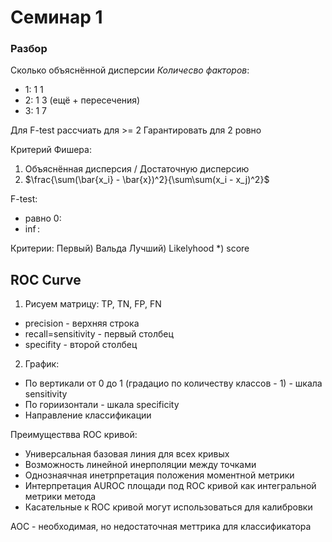 # Семинар 1

### Разбор

Сколько объяснённой дисперсии
*Количесво факторов*:
- 1: 1 1
- 2: 1 3 (ещё + пересечения)
- 3: 1 7

Для F-test рассчиать для >= 2
Гарантировать для 2 ровно

Критерий Фишера:
1) Объяснённая дисперсия / Достаточную дисперсию
2) $\frac{\sum(\bar{x_i} - \bar{x})^2}{\sum\sum(x_i - x_j)^2}$


F-test:
- равно 0: 
- $\inf$:


Критерии:
Первый) Вальда
Лучший) Likelyhood
*) score


## ROC Curve
1) Рисуем матрицу: TP, TN, FP, FN
- precision - верхняя строка
- recall=sensitivity - первый столбец
- specifity - второй столбец
2) График:
- По вертикали от 0 до 1 (градацио по количеству классов - 1) - шкала sensitivity
- По гориизонтали - шкала specificity
- Направление классификации


Преимуществва ROC кривой:
- Универсальная базовая линия для всех кривых
- Возможность линейной инерполяции между точками
- Однознаячная инетрпретация положения моментной метрики
- Интерпретация AUROC площади под ROC кривой как интегральной метрики метода
- Касательные к ROC кривой могут использоваться для калибровки

AOC - необходимая, но недостаточная меттрика для классификатора
